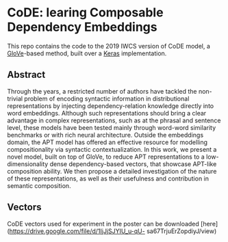 # CoDE: learing Composable Dependency Embeddings 
This repo contains the code to the 2019 IWCS version of CoDE model, a [GloVe](https://nlp.stanford.edu/pubs/glove.pdf)-based method, built over a [Keras](https://github.com/erwtokritos/keras-glove) implementation. 

## Abstract 

Through the years, a restricted number of authors have tackled the non-trivial problem of encoding syntactic information in 
distributional representations by injecting dependency-relation knowledge directly into word embeddings. Although such 
representations should bring a clear advantage in complex representations, such as at the phrasal and sentence level, these 
models have been tested mainly through word-word similarity benchmarks or with rich neural architecture. Outside the 
embeddings domain, the APT model has offered an effective resource for modelling compositionality via syntactic 
contextualization. In this work, we present a novel model, built on top of GloVe, to reduce APT representations to a low-
dimensionality dense dependency-based vectors, that showcase APT-like composition ability. We then propose a detailed 
investigation of the nature of these representations, as well as their usefulness and contribution in semantic composition.  

## Vectors 

CoDE vectors used for experiment in the poster can be downloaded [here](https://drive.google.com/file/d/1IjJjSJYIU_u-qU-
sa67TrjuErZopdiyJ/view)
